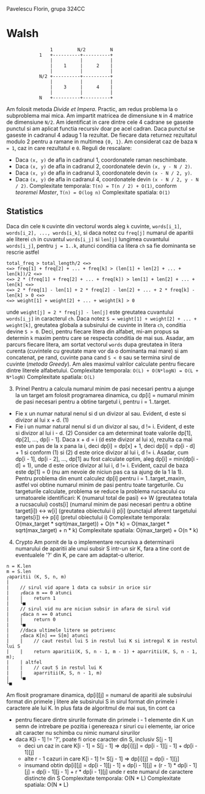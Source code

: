 Pavelescu Florin, grupa 324CC

# Walsh
```
                1         N/2         N
            1   +----------+----------+
                |          |          |
                |    1     |     2    |
                |          |          |
            N/2 +----------+----------+
                |          |          |
                |    3     |     4    |
                |          |          |
            N   +----------+----------+
```

Am folosit metoda *Divide et Impera*. Practic, am redus problema la o subproblema mai mica.
Am impartit matricea de dimensiune `N` in 4 matrice de dimensiune `N/2`.
Am identificat in care dintre cele 4 cadrane se gaseste punctul si am aplicat 
functia recursiv doar pe acel cadran. Daca punctul se gaseste in cadranul 4 adaug 1 la rezultat. 
De fiecare data returnez rezultatul modulo 2 pentru a ramane in multimea `{0, 1}`.
Am considerat caz de baza `N = 1`, caz in care rezultatul e `0`.
Reguli de rescalare:
- Daca `(x, y)` de afla in cadranul 1, coordonatele raman neschimbate.
- Daca `(x, y)` de afla in cadranul 2, coordonatele devin `(x, y - N / 2)`.
- Daca `(x, y)` de afla in cadranul 3, coordonatele devin `(x - N / 2, y)`.
- Daca `(x, y)` de afla in cadranul 4, coordonatele devin `(x - N / 2, y - N / 2)`.
Complexitate temporala: `T(n) = T(n / 2) + O(1)`, conform *teoremei Master*, `T(n) = O(log n)`
Complexitate spatiala: `O(1)`

## Statistics
Daca din cele `N` cuvinte din vectorul words aleg `k` cuvinte, `words[i_1]`, `words[i_2], ..., words[i_k]`,
si daca notez cu `freq[j]` numarul de aparitii ale literei `ch` in cuvantul
`words[i_j]` si `len[j]` lungimea cuvantului `words[i_j]`, pentru `j = 1..k`, atunci conditia
ca litera `ch` sa fie dominanta se rescrie astfel 
```
total_freq > total_length/2 <=>
<=> freq[1] + freq[2] + ... + freq[k] > (len[1] + len[2] + ... + len[k])/2 <=>
<=> 2 * (freq[1] + freq[2] + ... + freq[k]) > len[1] + len[2] + ... + len[k] <=>
<=> 2 * freq[1] - len[1] + 2 * freq[2] - len[2] + ... + 2 * freq[k] - len[k] > 0 <=>
<=> weight[1] + weight[2] + ... + weight[k] > 0
```
unde `weight[j] = 2 * freq[j] - len[j]` este greutatea cuvantului `words[i_j]` in caracterul `ch`. 
Daca notez `S = weight[1] + weight[2] + ... + weight[k]`, greutatea globala a subsirului
de cuvinte in litera `ch`, conditia devine `S > 0`.
Deci, pentru fiecare litera din alfabet, mi-am propus sa determin `k` maxim pentru care
se respecta conditia de mai sus. Asadar, am parcurs fiecare litera, am sortat vectorul `words`
dupa greutatea in litera curenta (cuvintele cu greutate mare vor da o dominanta mai mare) si
am concatenat, pe rand, cuvinte pana cand `S < 0` sau se termina sirul de cuvinte (*metoda Greedy*).
Am ales maximul valrilor calculate pentru fiecare dintre literele alfabetului.
Complexitate temporala: `O(L) + O(N*logN) = O(L + N*logN)`
Complexitate spatiala: `O(L)`

3. Prinel
Pentru a calcula numarul minim de pasi necesari pentru a ajunge la un target am folosit 
programarea dinamica, cu dp[i] = numarul minim de pasi necesari pentru a obtine 
targetul i, pentru i = 1..target.
- Fie x un numar natural nenul si d un divizor al sau. Evident, d este si divizor al lui x + d. (1)
- Fie i un numar natural nenul si d un divizor al sau, d != i. Evident, d este si divizor al lui i - d. (2)
Consider ca am determinat toate valorile dp[1], dp[2], ..., dp[i - 1]. Daca x + d = i 
(d este divizor al lui x), rezulta ca mai este un pas de la x pana la i, deci dp[i] = dp[x] + 1, 
deci dp[i] = dp[i - d] + 1 si conform (1) si (2) d este orice divizor al lui i, d != i. 
Asadar, cum dp[i - 1], dp[i - 2], ..., dp[1] au fost calculate optim, aleg dp[i] = min(dp[i - d] + 1),
unde d este orice divizor al lui i, d != i. 
Evident, cazul de baza este dp[1] = 0 (nu am nevoie de niciun pas ca sa ajung de la 1 la 1).
Pentru problema din enunt calculez dp[i] pentru i = 1..target_maxim, astfel voi obtine 
numarul minim de pasi pentru toate targeturile.
Cu targeturile calculate, problema se reduce la problema rucsacului cu urmatoarele identificari:
K (numarul total de pasi)                                           <-> W (greutatea totala a rucsacului)
costs[i] (numarul minim de pasi necesari pentru a obtine target[i]) <-> w[i] (greutatea obiectului i)
p[i] (punctajul aferent targetului targets[i])                      <-> p[i] (pretul obiectului i)
Complexitate temporala: O(max_target * sqrt(max_target)) + O(n * k) = O(max_target * sqrt(max_target) + n * k)
Complexitate spatiala: O(max_target) + O(n * k)

4. Crypto
Am pornit de la o implementare recursiva a determinarii numarului de aparitii ale unui subsir S
intr-un sir K, fara a tine cont de eventualele '?' din K, pe care am adaptat-o ulterior.
```
n = K.len
m = S.len
┌aparitii (K, S, n, m)
|
|    // sirul vid apare 1 data ca subsir in orice sir
|    ┌daca m == 0 atunci
|    |    return 1
|    └■
|    // sirul vid nu are niciun subsir in afara de sirul vid
|    ┌daca n == 0 atunci
|    |    return 0
|    └■
|    //daca ultimele litere se potrivesc
|    ┌daca K[n] == S[m] atunci
|    |    // caut restul lui S in restul lui K si intregul K in restul lui S 
|    |    return aparitii(K, S, n - 1, m - 1) + aparritii(K, S, n - 1, m);
|    | altfel
|    |    // caut S in restul lui K
|    |    aparritii(K, S, n - 1, m)
|    └■
└■
```

Am flosit programare dinamica, dp[i][j] = numarul de aparitii ale subsirului format din primele 
j litere ale subsirului S in sirul format din primele i caractere ale lui K.
In plus fata de algoritmul de mai sus, tin cont ca
- pentru fiecare dintre sirurile formate din primele i - 1 elemente din K un semn de intrebare pe 
pozitia i genereaza r siruri cu i elemente, iar orice alt caracter nu schimba cu nimic numarul sirurilor
- daca K[i - 1] != '?', poate fi orice caracter din S, inclusiv S[j - 1]
    - deci un caz in care K[i - 1] = S[j - 1] => dp[i][j] = dp[i - 1][j - 1] + dp[i - 1][j]
    - alte r - 1 cazuri in care K[i - 1] != S[j - 1] => dp[i][j] = dp[i - 1][j]
    - insumand obtin dp[i][j] = dp[i - 1][j - 1] + dp[i - 1][j] + (r - 1) * dp[i - 1][j]
                               = dp[i - 1][j - 1] + r * dp[i - 1][j]
    unde r este numarul de caractere distincte din S
Complexitate temporala: O(N * L)
Complexitate spatiala: O(N * L)

